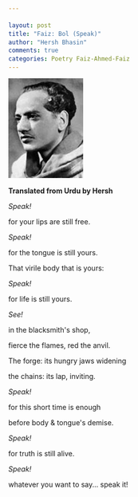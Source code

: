 ```yaml
---

layout: post
title: "Faiz: Bol (Speak)"
author: "Hersh Bhasin"
comments: true
categories: Poetry Faiz-Ahmed-Faiz
---
```


![img](/assets/faiz.jpg)



**Translated from Urdu by Hersh**

*Speak!*

for your lips are still free.

*Speak!*

for the tongue is still yours.

That virile body that is yours:

*Speak!*

for life is still yours.

*See!*

in the blacksmith's shop,

fierce the flames, red the anvil.

The forge: its hungry jaws widening

the chains: its lap, inviting.

*Speak!*

for this short time is enough

before body & tongue's demise.

*Speak!*

for truth is still alive.

*Speak!*

whatever you want to say... speak it!



